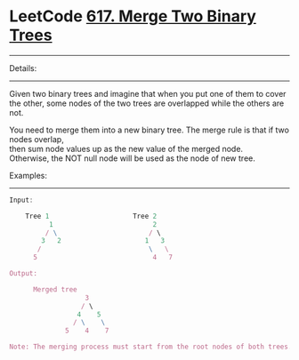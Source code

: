 # LeetCode [617. Merge Two Binary Trees](https://leetcode.com/problems/merge-two-binary-trees/description/)

------
Details:

------
Given two binary trees and imagine that when you put one of them to cover  
the other, some nodes of the two trees are overlapped while the others are not.    

You need to merge them into a new binary tree. The merge rule is that if two nodes overlap,  
then sum node values up as the new value of the merged node.   
Otherwise, the NOT null node will be used as the node of new tree.    

Examples:

------

```js
Input:

	Tree 1                     Tree 2
          1                         2
         / \                       / \
        3   2                     1   3
       /                           \   \
      5                             4   7

Output:

      Merged tree
                   3
                  / \
                 4    5
                / \    \ 
              5    4    7

Note: The merging process must start from the root nodes of both trees.
```